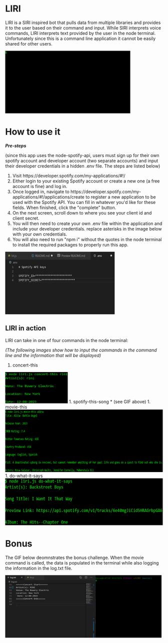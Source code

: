 # LIRI
<p>LIRI is a SIRI inspired bot that pulls data from multiple libraries and provides it to the user based on their command and input. While SIRI interprets voice commands, LIRI interprets text provided by the user in the node terminal. Unfortunately since this is a command line application it cannot be easily shared for other users.</p>
<img src="images/liriIntro.gif" alt="liriGif" height="200" width="400">

# How to use it
*<strong>Pre-steps</strong>*
<p>(since this app uses the node-spotify-api, users must sign up for their own spotify account and developer account (two separate accounts) and input their developer credentials in a hidden .env file. The steps are listed below)</p>
<ol>
  <li>Visit https://developer.spotify.com/my-applications/#!/
  <li>Either login to your existing Spotify account or create a new one (a free account is fine) and log in.
  <li>Once logged in, navigate to https://developer.spotify.com/my-applications/#!/applications/create to register a new application to be used with the Spotify API. You can fill in whatever you'd like for these fields. When finished, click the "complete" button.
  <li>On the next screen, scroll down to where you see your client id and client secret. 
  <li>You will then need to create your own .env file within the application and include your developer credentials. replace asterisks in the image below with your own credentials.
  <li>You will also need to run "npm i" without the quotes in the node terminal to install the required packages to properly run this app.
</ol>
<img src="images/envfile.png" alt="env" height="200" width="350">

## LIRI in action
<p>LIRI can take in one of four commands in the node terminal:</p>

*<p>(The following images show how to input the commands in the command line and the information that will be displayed)</p>*
1. concert-this <br>
  <img src="images/concert-command.png" alt="conCom" height="100" width ="200">
1. spotify-this-song
  * (see GIF above)
1. movie-this <br>
  <img src="images/movie-command.png" alt="movCom" height="200" width ="800">
1. do-what-it-says <br>
  <img src="images/random-command.png" alt="ranCom" height="150" width ="600">

# Bonus
<p>The GIF below deomnstrates the bonus challenge. When the movie command is called, the data is populated in the terminal while also logging the information in the log.txt file.</p>
<img src="images/bonusdemo.gif" alt="bonusGif" height="200" width="500">
